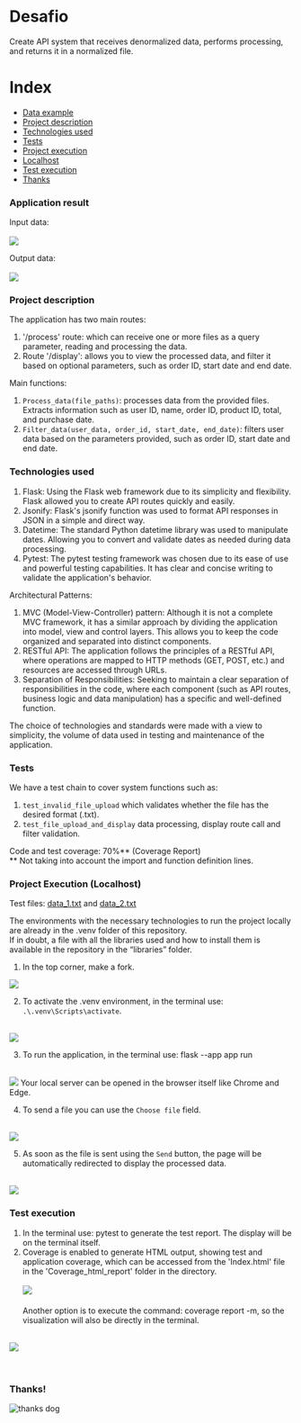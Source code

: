 # Desafio
Create API system that receives denormalized data, performs processing, and returns it in a normalized file. <br>

# Index
* [Data example](#application-result)
* [Project description](#project-description)
* [Technologies used](#technologies-used)
* [Tests](#tests)
* [Project execution](#project-execution)
* [Localhost](#Localhost)
* [Test execution](#test-execution)
* [Thanks](#thanks)

### Application result
Input data: <br><br>
<img src=Images/entrada-dados.png>

Output data: <br><br>
<img src=Images/saida-dados.png>

### Project description
The application has two main routes: <br>
1. '/process' route: which can receive one or more files as a query parameter, reading and processing the data. <br>
2. Route '/display': allows you to view the processed data, and filter it based on optional parameters, such as order ID, start date and end date. <br>

Main functions: <br>
1. `Process_data(file_paths)`: processes data from the provided files. Extracts information such as user ID, name, order ID, product ID, total, and purchase date. <br>
2. `Filter_data(user_data, order_id, start_date, end_date)`: filters user data based on the parameters provided, such as order ID, start date and end date. <br>

### Technologies used
1. Flask: Using the Flask web framework due to its simplicity and flexibility. Flask allowed you to create API routes quickly and easily. <br>
2. Jsonify: Flask's jsonify function was used to format API responses in JSON in a simple and direct way. <br>
3. Datetime: The standard Python datetime library was used to manipulate dates. Allowing you to convert and validate dates as needed during data processing. <br>
4. Pytest: The pytest testing framework was chosen due to its ease of use and powerful testing capabilities. It has clear and concise writing to validate the application's behavior. <br>

Architectural Patterns: <br>
1. MVC (Model-View-Controller) pattern: Although it is not a complete MVC framework, it has a similar approach by dividing the application into model, view and control layers. This allows you to keep the code organized and separated into distinct components. <br>
2. RESTful API: The application follows the principles of a RESTful API, where operations are mapped to HTTP methods (GET, POST, etc.) and resources are accessed through URLs. <br>
3. Separation of Responsibilities: Seeking to maintain a clear separation of responsibilities in the code, where each component (such as API routes, business logic and data manipulation) has a specific and well-defined function. <br>

The choice of technologies and standards were made with a view to simplicity, the volume of data used in testing and maintenance of the application. <br>

### Tests
We have a test chain to cover system functions such as: <br>
1. `test_invalid_file_upload` which validates whether the file has the desired format (.txt). <br>
2. `test_file_upload_and_display` data processing, display route call and filter validation. <br>

Code and test coverage: 70%** (Coverage Report) <br>
** Not taking into account the import and function definition lines. <br>

### Project Execution (Localhost)
Test files: [data_1.txt](https://github.com/anafbarreto/Tratamento_dados/files/14629307/data_1.txt)  and 
[data_2.txt](https://github.com/anafbarreto/Tratamento_dados/files/14629308/data_2.txt) <br>

The environments with the necessary technologies to run the project locally are already in the .venv folder of this repository. <br>
If in doubt, a file with all the libraries used and how to install them is available in the repository in the “libraries” folder. <br>

1. In the top corner, make a fork. <br>
<img src=Images/image-1.png>

2. To activate the .venv environment, in the terminal use: `.\.venv\Scripts\activate`. <br><br>
<img src=Images/image-2.png>

3. To run the application, in the terminal use: flask --app app run <br><br>
<img src=Images/image-3.png>
   Your local server can be opened in the browser itself like Chrome and Edge. <br>

4. To send a file you can use the `Choose file` field. <br><br>
<img src=Images/image-6.png> 

5. As soon as the file is sent using the `Send` button, the page will be automatically redirected to display the processed data. <br><br>
<img src=Images/image-7.png>


### Test execution
1. In the terminal use: pytest to generate the test report. The display will be on the terminal itself. <br>
2. Coverage is enabled to generate HTML output, showing test and application coverage, which can be accessed from the 'Index.html' file in the 'Coverage_html_report' folder in the directory. <br><br>
<img src=Images/image-8.png> <br><br>
Another option is to execute the command: coverage report -m, so the visualization will also be directly in the terminal. <br><br>
<img src=Images/image-9.png>


<br>
<br>
<br>

### Thanks!
![thanks dog](https://github.com/anafbarreto/Tratamento_dados/assets/44984838/a8f741d9-6817-4a2f-a075-8b1bfd1f0a33)









